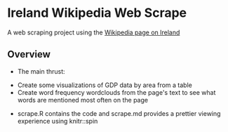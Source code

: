 # Ireland Wikipedia Web Scrape

A web scraping project using the [Wikipedia page on Ireland](https://en.wikipedia.org/wiki/Ireland)

## Overview
* The main thrust:
+ Create some visualizations of GDP data by area from a table
+ Create word frequency wordclouds from the page's text to see what words are mentioned most often on the page  
* scrape.R contains the code and scrape.md provides a prettier
viewing experience using knitr::spin